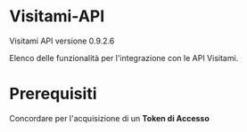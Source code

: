 # Visitami-API
Visitami API versione 0.9.2.6

Elenco delle funzionalità per l'integrazione con le API Visitami.

# Prerequisiti

Concordare per l'acquisizione di un <b>Token di Accesso</b>

